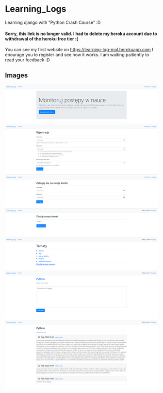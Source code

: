 # Learning_Logs
Learning django with "Python Crash Course" :D

#### Sorry, this link is no longer valid. I had to delete my heroku account due to withdrawal of the heroku free tier :(
You can see my first website on https://learning-log-mol.herokuapp.com
I enourage you to register and see how it works. I am waiting paitiently to read your feedback :D


## Images


![screen1](/images/screen1.png)
![screen2](/images/screen2.png)
![screen3](/images/screen3.png)
![screen4](/images/screen4.png)
![screen5](/images/screen5.png)
![screen6](/images/screen6.png)
![screen7](/images/screen7.png)

